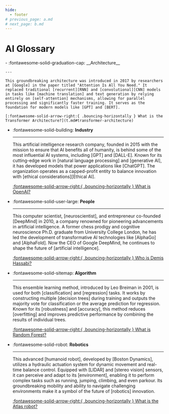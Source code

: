 ```yaml
---
hide:
  - footer
# previous_page: a.md
# next_page: b.md
---
```

# AI Glossary

<div class="grid cards" markdown>
-   :fontawesome-solid-graduation-cap: __Architecture__

    ---

    This groundbreaking architecture was introduced in 2017 by researchers at [Google] in the paper titled "Attention Is All You Need." It replaced traditional [recurrent][RNN] and [convolutional][CNN] models in tasks like [machine translation] and text generation by relying entirely on [self-attention] mechanisms, allowing for parallel processing and significantly faster training. It serves as the foundation for modern models like [GPT] and [BERT].

    [:fontawesome-solid-arrow-right:{ .bouncing-horizontally } What is the Transformer Architecture?](t.md#transformer-architecture)

</div>
<div class="grid cards" markdown>

-   :fontawesome-solid-building: __Industry__

    ---

    This artificial intelligence research company, founded in 2015 with the mission to ensure that AI benefits all of humanity, is behind some of the most influential AI systems, including [GPT] and [DALL-E]. Known for its cutting-edge work in [natural language processing] and [generative AI], it has developed models that power applications like [ChatGPT]. The organization operates as a capped-profit entity to balance innovation with [ethical considerations][Ethical AI].

    [:fontawesome-solid-arrow-right:{ .bouncing-horizontally } What is OpenAI?](o.md#openai-company)

-   :fontawesome-solid-user-large: __People__

    ---

    This computer scientist, [neuroscientist], and entrepreneur co-founded [DeepMind] in 2010, a company renowned for pioneering advancements in artificial intelligence. A former chess prodigy and cognitive neuroscience Ph.D. graduate from University College London, he has led the development of transformative AI technologies like [AlphaGo] and [AlphaFold]. Now the CEO of Google DeepMind, he continues to shape the future of [artificial intelligence].

    [:fontawesome-solid-arrow-right:{ .bouncing-horizontally } Who is Demis Hassabi?](d.md#demis-hassabis-person)

-   :fontawesome-solid-sitemap: __Algorithm__

    ---

    This ensemble learning method, introduced by Leo Breiman in 2001, is used for both [classification] and [regression] tasks. It works by constructing multiple [decision trees] during training and outputs the majority vote for classification or the average prediction for regression. Known for its [robustness] and [accuracy], this method reduces [overfitting] and improves predictive performance by combining the results of individual trees.

    [:fontawesome-solid-arrow-right:{ .bouncing-horizontally } What is Random Forest?](r.md#random-forest)

-   :fontawesome-solid-robot: __Robotics__

    ---

    This advanced [humanoid robot], developed by [Boston Dynamics], utilizes a hydraulic actuation system for dynamic movement and real-time balance control. Equipped with [LIDAR] and [stereo vision] sensors, it can perceive and adapt to its [environment], enabling it to perform complex tasks such as running, jumping, climbing, and even parkour. Its groundbreaking mobility and ability to navigate challenging environments make it a symbol of the future of [robotics] innovation.

    [:fontawesome-solid-arrow-right:{ .bouncing-horizontally } What is the Atlas robot?](a.md#atlas-robot)
</div>
